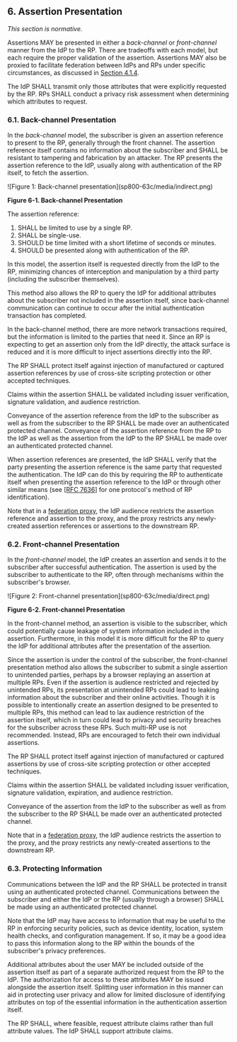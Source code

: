 <div class="breaker"></div>
<a name="sec6"></a>

## 6. Assertion Presentation

*This section is normative.*

Assertions MAY be presented in either a *back-channel* or *front-channel* manner from the IdP to the RP. There are tradeoffs with each model, but each require the proper validation of the assertion. Assertions MAY also be proxied to facilitate federation between IdPs and RPs under specific circumstances, as discussed in [Section 4.1.4](#proxied).

The IdP SHALL transmit only those attributes that were explicitly requested by the RP. RPs SHALL conduct a privacy risk assessment when determining which attributes to request. 

### <a name="sec6-1"></a> 6.1. Back-channel Presentation

In the *back-channel* model, the subscriber is given an assertion reference to present to the RP, generally through the front channel. The assertion reference itself contains no information about the subscriber and SHALL be resistant to tampering and fabrication by an attacker. The RP presents the assertion reference to the IdP, usually along with authentication of the RP itself, to fetch the assertion.

<a name="63cSec6-Figure1"></a>

<div class="text-center" markdown="1">
![Figure 1: Back-channel presentation](sp800-63c/media/indirect.png)

**Figure 6-1. Back-channel Presentation**

</div>

The assertion reference:

 1. SHALL be limited to use by a single RP.
 2. SHALL be single-use.
 3. SHOULD be time limited with a short lifetime of seconds or minutes.
 4. SHOULD be presented along with authentication of the RP.

In this model, the assertion itself is requested directly from the IdP to the RP, minimizing chances of interception and manipulation by a third party (including the subscriber themselves).

This method also allows the RP to query the IdP for additional attributes about the subscriber not included in the assertion itself, since back-channel communication can continue to occur after the initial authentication transaction has completed.

In the back-channel method, there are more network transactions required, but the information is limited to the parties that need it. Since an RP is expecting to get an assertion only from the IdP directly, the attack surface is reduced and it is more difficult to inject assertions directly into the RP.

The RP SHALL protect itself against injection of manufactured or captured assertion references by use of cross-site scripting protection or other accepted techniques. 

Claims within the assertion SHALL be validated including issuer verification, signature validation, and audience restriction.

Conveyance of the assertion reference from the IdP to the subscriber as well as from the subscriber to the RP SHALL be made over an authenticated protected channel. Conveyance of the assertion reference from the RP to the IdP as well as the assertion from the IdP to the RP SHALL be made over an authenticated protected channel.

When assertion references are presented, the IdP SHALL verify that the party presenting the assertion reference is the same party that requested the authentication. The IdP can do this by requiring the RP to authenticate itself when presenting the assertion reference to the IdP or through other similar means (see [[RFC 7636](#RFC7636)] for one protocol's method of RP identification).

Note that in a [federation proxy](#proxied), the IdP audience restricts the assertion reference and assertion to the proxy, and the proxy restricts any newly-created assertion references or assertions to the downstream RP.

### 6.2. Front-channel Presentation

In the *front-channel* model, the IdP creates an assertion and sends it to the subscriber after successful authentication. The assertion is used by the subscriber to authenticate to the RP, often through mechanisms within the subscriber's browser.


<a name="63cSec6-Figure2"></a>

<div class="text-center" markdown="1">
![Figure 2: Front-channel presentation](sp800-63c/media/direct.png)


**Figure 6-2. Front-channel Presentation**

</div>

In the front-channel method, an assertion is visible to the subscriber, which could potentially cause leakage of system information included in the assertion. Furthermore, in this model it is more difficult for the RP to query the IdP for additional attributes after the presentation of the assertion.

Since the assertion is under the control of the subscriber, the front-channel presentation method also allows the subscriber to submit a single assertion to unintended parties, perhaps by a browser replaying an assertion at multiple RPs. Even if the assertion is audience restricted and rejected by unintended RPs, its presentation at unintended RPs could lead to leaking information about the subscriber and their online activities. Though it is possible to intentionally create an assertion designed to be presented to multiple RPs, this method can lead to lax audience restriction of the assertion itself, which in turn could lead to privacy and security breaches for the subscriber across these RPs. Such multi-RP use is not recommended. Instead, RPs are encouraged to fetch their own individual assertions.

The RP SHALL protect itself against injection of manufactured or captured assertions by use of cross-site scripting protection or other accepted techniques. 

Claims within the assertion SHALL be validated including issuer verification, signature validation, expiration, and audience restriction.

Conveyance of the assertion from the IdP to the subscriber as well as from the subscriber to the RP SHALL be made over an authenticated protected channel.

Note that in a [federation proxy](#proxied), the IdP audience restricts the assertion to the proxy, and the proxy restricts any newly-created assertions to the downstream RP.

### <a name="sec6-3"></a> 6.3. Protecting Information

Communications between the IdP and the RP SHALL be protected in transit using an authenticated protected channel. Communications between the subscriber and either the IdP or the RP (usually through a browser) SHALL be made using an authenticated protected channel.

Note that the IdP may have access to information that may be useful to the RP in enforcing security policies, such as device identity, location, system health checks, and configuration management. If so, it may be a good idea to pass this information along to the RP within the bounds of the subscriber's privacy preferences.

Additional attributes about the user MAY be included outside of the assertion itself as part of a separate authorized request from the RP to the IdP. The authorization for access to these attributes MAY be issued alongside the assertion itself. Splitting user information in this manner can aid in protecting user privacy and allow for limited disclosure of identifying attributes on top of the essential information in the authentication assertion itself.

The RP SHALL, where feasible, request attribute claims rather than full attribute values. The IdP SHALL support attribute claims.  

